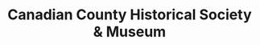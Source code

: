 ---
layout: repo
title: "Canadian County Historical Society & Museum"
id: 24315
permalink: repos/24315/
---